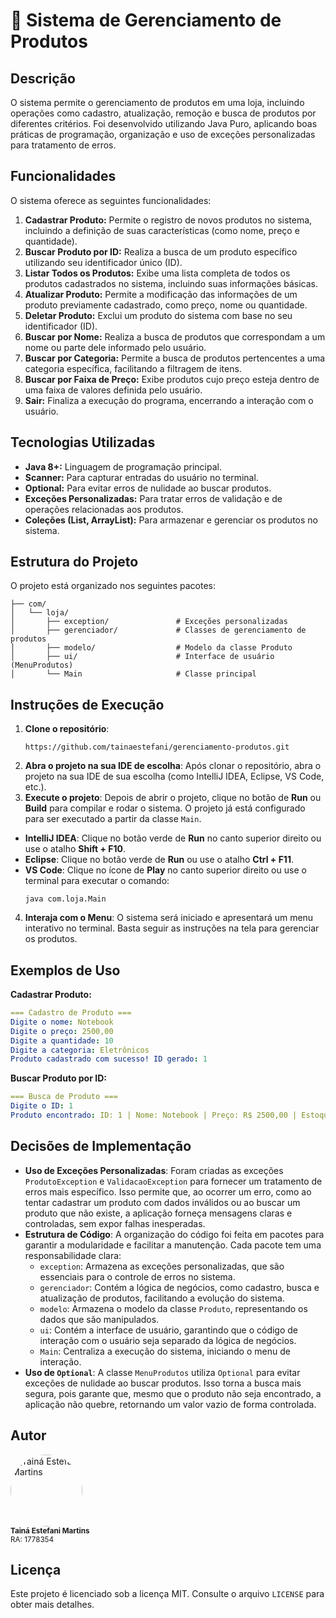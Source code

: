 # 🛒 Sistema de Gerenciamento de Produtos

## Descrição
O sistema permite o gerenciamento de produtos em uma loja, incluindo operações como cadastro, atualização, remoção e busca de produtos por diferentes critérios. Foi desenvolvido utilizando Java Puro, aplicando boas práticas de programação, organização e uso de exceções personalizadas para tratamento de erros.

## Funcionalidades
O sistema oferece as seguintes funcionalidades:

1. **Cadastrar Produto:** Permite o registro de novos produtos no sistema, incluindo a definição de suas características (como nome, preço e quantidade).
2. **Buscar Produto por ID:** Realiza a busca de um produto específico utilizando seu identificador único (ID).
3. **Listar Todos os Produtos:** Exibe uma lista completa de todos os produtos cadastrados no sistema, incluindo suas informações básicas.
4. **Atualizar Produto:** Permite a modificação das informações de um produto previamente cadastrado, como preço, nome ou quantidade.
5. **Deletar Produto:** Exclui um produto do sistema com base no seu identificador (ID).
6. **Buscar por Nome:** Realiza a busca de produtos que correspondam a um nome ou parte dele informado pelo usuário.
7. **Buscar por Categoria:** Permite a busca de produtos pertencentes a uma categoria específica, facilitando a filtragem de itens.
8. **Buscar por Faixa de Preço:** Exibe produtos cujo preço esteja dentro de uma faixa de valores definida pelo usuário.
9. **Sair:** Finaliza a execução do programa, encerrando a interação com o usuário.

## Tecnologias Utilizadas
- **Java 8+:** Linguagem de programação principal.
- **Scanner:** Para capturar entradas do usuário no terminal.
- **Optional:** Para evitar erros de nulidade ao buscar produtos.
- **Exceções Personalizadas:** Para tratar erros de validação e de operações relacionadas aos produtos.
- **Coleções (List, ArrayList):** Para armazenar e gerenciar os produtos no sistema.

## Estrutura do Projeto
O projeto está organizado nos seguintes pacotes:
```
├── com/
│   └── loja/
│       ├── exception/               # Exceções personalizadas
│       ├── gerenciador/             # Classes de gerenciamento de produtos
│       ├── modelo/                  # Modelo da classe Produto
│       ├── ui/                      # Interface de usuário (MenuProdutos)
│       └── Main                     # Classe principal
 ```

## Instruções de Execução
1. **Clone o repositório**:
   ```
   https://github.com/tainaestefani/gerenciamento-produtos.git
   ```
2. **Abra o projeto na sua IDE de escolha**:
Após clonar o repositório, abra o projeto na sua IDE de sua escolha (como IntelliJ IDEA, Eclipse, VS Code, etc.).
3. **Execute o projeto**:
Depois de abrir o projeto, clique no botão de **Run** ou **Build** para compilar e rodar o sistema. O projeto já está configurado para ser executado a partir da classe `Main`.
- **IntelliJ IDEA**: Clique no botão verde de **Run** no canto superior direito ou use o atalho **Shift + F10**.
- **Eclipse**: Clique no botão verde de **Run** ou use o atalho **Ctrl + F11**.
- **VS Code**: Clique no ícone de **Play** no canto superior direito ou use o terminal para executar o comando:
  ```
  java com.loja.Main
  ```
4. **Interaja com o Menu**:
O sistema será iniciado e apresentará um menu interativo no terminal. Basta seguir as instruções na tela para gerenciar os produtos.


## Exemplos de Uso

**Cadastrar Produto:**
```yaml
=== Cadastro de Produto ===
Digite o nome: Notebook
Digite o preço: 2500,00
Digite a quantidade: 10
Digite a categoria: Eletrônicos
Produto cadastrado com sucesso! ID gerado: 1
```

**Buscar Produto por ID:**
```yaml
=== Busca de Produto ===
Digite o ID: 1
Produto encontrado: ID: 1 | Nome: Notebook | Preço: R$ 2500,00 | Estoque: 10 | Categoria: Eletrônicos
```

## Decisões de Implementação

- **Uso de Exceções Personalizadas**: Foram criadas as exceções `ProdutoException` e `ValidacaoException` para fornecer um tratamento de erros mais específico. Isso permite que, ao ocorrer um erro, como ao tentar cadastrar um produto com dados inválidos ou ao buscar um produto que não existe, a aplicação forneça mensagens claras e controladas, sem expor falhas inesperadas.
- **Estrutura de Código**: A organização do código foi feita em pacotes para garantir a modularidade e facilitar a manutenção. Cada pacote tem uma responsabilidade clara:
  - `exception`: Armazena as exceções personalizadas, que são essenciais para o controle de erros no sistema.
  - `gerenciador`:  Contém a lógica de negócios, como cadastro, busca e atualização de produtos, facilitando a evolução do sistema.
  - `modelo`: Armazena o modelo da classe `Produto`, representando os dados que são manipulados.
  - `ui`: Contém a interface de usuário, garantindo que o código de interação com o usuário seja separado da lógica de negócios.
  - `Main`: Centraliza a execução do sistema, iniciando o menu de interação.
- **Uso de `Optional`**: A classe `MenuProdutos` utiliza `Optional` para evitar exceções de nulidade ao buscar produtos. Isso torna a busca mais segura, pois garante que, mesmo que o produto não seja encontrado, a aplicação não quebre, retornando um valor vazio de forma controlada.

## Autor
<div align="left">
  <a href="https://github.com/tainaestefani">
    <img alt="Tainá Estefani Martins" src="https://avatars.githubusercontent.com/u/154456749?v=4" width="115" style="border-radius:50%">
  </a>
  <br>
  <sub><b>Tainá Estefani Martins</b></sub><br>
  <sub>RA: 1778354</sub><br>
</div>

## Licença
Este projeto é licenciado sob a licença MIT. Consulte o arquivo `LICENSE` para obter mais detalhes.
